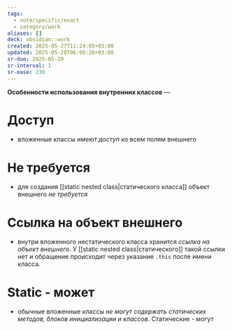 ```yaml
---
tags:
  - note/specific/exact
  - category/work
aliases: []
deck: obsidian::work
created: 2025-05-27T11:24:05+03:00
updated: 2025-05-28T06:09:28+03:00
sr-due: 2025-05-29
sr-interval: 1
sr-ease: 230
---
```


**Особенности использования внутренних классов**
—
# Доступ
- вложенные классы имеют *доступ* ко всем полям внешнего
# Не требуется
- для создания [[static nested class|статического класса]] объект внешнего *не требуется*
# Ссылка на объект внешнего
- внутри вложенного нестатического класса хранится *ссылка на объект внешнего*. У [[static nested class|статического]] такой ссылки нет и обращение происходит через указание `.this` после имени класса.
# Static - может
- обычные вложенные классы *не могут содержать статических методов, блоков инициализации и классов*. Статические - могут

